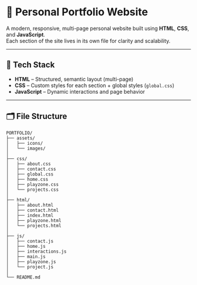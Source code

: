 # 🌟 Personal Portfolio Website

A modern, responsive, multi-page personal website built using **HTML**, **CSS**, and **JavaScript**.  
Each section of the site lives in its own file for clarity and scalability.

---

## 🧩 Tech Stack

- **HTML** – Structured, semantic layout (multi-page)
- **CSS** – Custom styles for each section + global styles (`global.css`)
- **JavaScript** – Dynamic interactions and page behavior

---

## 🗂️ File Structure

```plaintext
PORTFOLIO/
├── assets/
│   ├── icons/
│   └── images/
│
├── css/
│   ├── about.css
│   ├── contact.css
│   ├── global.css
│   ├── home.css
│   ├── playzone.css
│   └── projects.css
│
├── html/
│   ├── about.html
│   ├── contact.html
│   ├── index.html
│   ├── playzone.html
│   └── projects.html
│
├── js/
│   ├── contact.js
│   ├── home.js
│   ├── interactions.js
│   ├── main.js
│   ├── playzone.js
│   └── project.js
│
└── README.md
